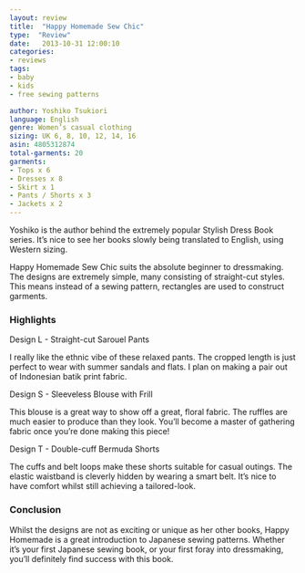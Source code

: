 ```yaml
---
layout: review
title:  "Happy Homemade Sew Chic"
type:  "Review"
date:   2013-10-31 12:00:10
categories:
- reviews
tags:
- baby
- kids
- free sewing patterns

author: Yoshiko Tsukiori
language: English
genre: Women’s casual clothing
sizing: UK 6, 8, 10, 12, 14, 16
asin: 4805312874
total-garments: 20
garments:
- Tops x 6
- Dresses x 8
- Skirt x 1
- Pants / Shorts x 3
- Jackets x 2
---
```


Yoshiko is the author behind the extremely popular Stylish Dress Book series. It’s nice to see her books slowly being
translated to English, using Western sizing.

Happy Homemade Sew Chic suits the absolute beginner to dressmaking. The designs are extremely simple, many consisting of
straight-cut styles. This means instead of a sewing pattern, rectangles are used to construct garments.

### Highlights

Design L - Straight-cut Sarouel Pants

I really like the ethnic vibe of these relaxed pants. The cropped length is just perfect to wear with summer sandals
and flats. I plan on making a pair out of Indonesian batik print fabric.

Design S - Sleeveless Blouse with Frill

This blouse is a great way to show off a great, floral fabric. The ruffles are much easier to produce than they look.
You’ll become a master of gathering fabric once you’re done making this piece!

Design T - Double-cuff Bermuda Shorts

The cuffs and belt loops make these shorts suitable for casual outings. The elastic waistband is cleverly hidden by
wearing a smart belt. It’s nice to have comfort whilst still achieving a tailored-look.

### Conclusion

Whilst the designs are not as exciting or unique as her other books, Happy Homemade is a great introduction to Japanese
sewing patterns. Whether it’s your first Japanese sewing book, or your first foray into dressmaking, you’ll definitely
find success with this book.
